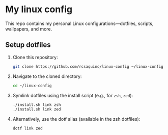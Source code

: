 # My linux config

This repo contains my personal Linux configurations—dotfiles, scripts, wallpapers, and more.

## Setup dotfiles

1.  Clone this repository:
    ```bash
    git clone https://github.com/rcsaquino/linux-config ~/linux-config
    ```
2.  Navigate to the cloned directory:
    ```bash
    cd ~/linux-config
    ```
3.  Symlink dotfiles using the install script (e.g., for `zsh`, `zed`):
    ```bash
    ./install.sh link zsh
    ./install.sh link zed
    ```
4. Alternatively, use the dotf alias (available in the zsh dotfiles):
    ```bash
    dotf link zed
    ```
